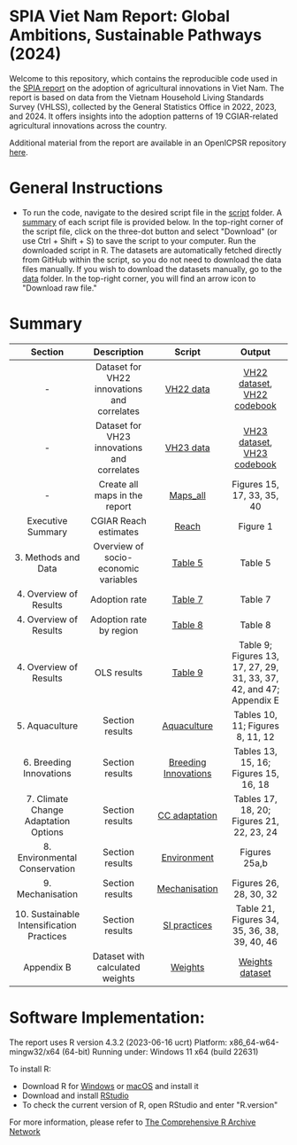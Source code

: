 
# SPIA Viet Nam Report: Global Ambitions, Sustainable Pathways (2024)

Welcome to this repository, which contains the reproducible code used in the [SPIA report]() on the adoption of agricultural innovations in Viet Nam. The report is based on data from the Vietnam Household Living Standards Survey (VHLSS), collected by the General Statistics Office in 2022, 2023, and 2024. It offers insights into the adoption patterns of 19 CGIAR-related agricultural innovations across the country.

Additional material from the report are available in an OpenICPSR repository [here](https://www.openicpsr.org/openicpsr/project/212901/version/V1).

# General Instructions

- To run the code, navigate to the desired script file in the [script](script) folder. A [summary](#Summary) of each script file is provided below.
In the top-right corner of the script file, click on the three-dot button and select "Download" (or use Ctrl + Shift + S) to save the script to your computer.
Run the downloaded script in R. The datasets are automatically fetched directly from GitHub within the script, so you do not need to download the data files manually.
If you wish to download the datasets manually, go to the [data](data) folder. In the top-right corner, you will find an arrow icon to "Download raw file."
  
# Summary
Section | Description| Script | Output |
|:-----:|:------:|:------:| :-----:|
|-|Dataset for VH22 innovations and correlates|[VH22 data](script/VH22_data.R)|[VH22 dataset](data/processed/VH22_data.csv), [VH22 codebook](other/codebook%20for%20processed%20data/VH22_data.dic.csv)|
|-|Dataset for VH23 innovations and correlates| [VH23 data](script/VH23_data.R)|[VH23 dataset](data/processed/VH23_data.csv), [VH23 codebook](other/codebook%20for%20processed%20data/VH23_data.dic.csv)|
|-|Create all maps in the report|[Maps_all](script/Maps_all.RmD) |Figures 15, 17, 33, 35, 40 |
|Executive Summary| CGIAR Reach estimates| [Reach](script/Reach.R) | Figure 1 | 
|3. Methods and Data|Overview of socio-economic variables|[Table 5](script/Table.5.R)|Table 5|
|4. Overview of Results|Adoption rate|[Table 7](script/Table.7.R)|Table 7|
|4. Overview of Results|Adoption rate by region|[Table 8](script/Table.8.R)|Table 8|
|4. Overview of Results|OLS results|[Table 9](script/Table.9.R)|Table 9; Figures 13, 17, 27, 29, 31, 33, 37, 42, and 47; Appendix E|
|5. Aquaculture|Section results |[Aquaculture](script/5.%20Aquaculture.R)|Tables 10, 11; Figures 8, 11, 12 |
|6. Breeding Innovations|Section results |[Breeding Innovations](script/6.%20Breeding%20Innov.R)|Tables 13, 15, 16; Figures 15, 16, 18|
|7. Climate Change Adaptation Options|Section results|[CC adaptation](script/7.%20CC%20adaptation.R)|Tables 17, 18, 20; Figures 21, 22, 23, 24|
|8. Environmental Conservation|Section results|[Environment](script/8.%20Environment.R)|Figures 25a,b|
|9. Mechanisation|Section results|[Mechanisation](script/9.%20Mechanization.R)|Figures 26, 28, 30, 32|
|10. Sustainable Intensification Practices|Section results|[SI practices](script/10.%20SI%20practices.R)|Table 21, Figures 34, 35, 36, 38, 39, 40, 46|
|Appendix B|Dataset with calculated weights|[Weights](https://github.com/CGIAR-SPIA/Viet-Nam-report-2024/blob/main/script/Report_weights.R)|[Weights dataset](Output/Report_weights.csv)|

# Software Implementation:
The report uses R version 4.3.2 (2023-06-16 ucrt)
Platform: x86_64-w64-mingw32/x64 (64-bit)
Running under: Windows 11 x64 (build 22631)


To install R:

- Download R for [Windows](https://cran.r-project.org/bin/windows/base/) or [macOS](https://cran.r-project.org/bin/macosx/) and install it
- Download and install [RStudio](https://posit.co/download/rstudio-desktop/)
- To check the current version of R, open RStudio and enter "R.version"
  
For more information, please refer to [The Comprehensive R Archive Network](https://cran.r-project.org/)
